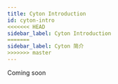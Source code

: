 ```yaml
---
title: Cyton Introduction
id: cyton-intro
<<<<<<< HEAD
sidebar_label: Cyton Introduction
=======
sidebar_label: Cyton 简介
>>>>>>> master
---
```


Coming soon